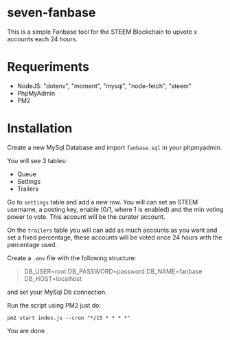 # seven-fanbase
This is a simple Fanbase tool for the STEEM Blockchain to upvote x accounts each 24 hours.

# Requeriments

* NodeJS: "dotenv", "moment", "mysql", "node-fetch", "steem"
* PhpMyAdmin
* PM2

# Installation

Create a new MySql Database and import ```fanbase.sql``` in your phpmyadmin.

You will see 3 tables:

* Queue
* Settings
* Trailers

Go to ```settings``` table and add a new row. You will can set an STEEM username, a posting key, enable (0/1, where 1 is enabled) and the min voting power to vote. This account will be the curator account.

On the ```trailers``` table you will can add as much accounts as you want and set a fixed percentage, these accounts will be voted once 24 hours with the percentage used.

Create a ```.env``` file with the following structure:

> DB_USER=root 
> DB_PASSWORD=password
> DB_NAME=fanbase
> DB_HOST=localhost

and set your MySql Db connection.

Run the script using PM2 just do:

```pm2 start index.js --cron "*/15 * * * *"```

You are done